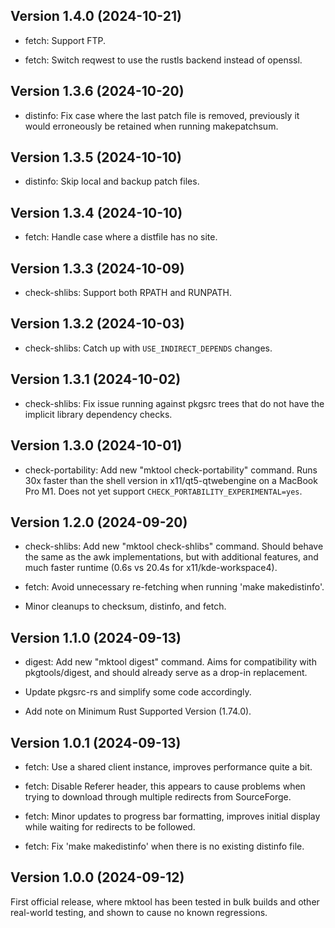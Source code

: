 ## Version 1.4.0 (2024-10-21)

* fetch: Support FTP.

* fetch: Switch reqwest to use the rustls backend instead of openssl.

## Version 1.3.6 (2024-10-20)

* distinfo: Fix case where the last patch file is removed, previously it
  would erroneously be retained when running makepatchsum.

## Version 1.3.5 (2024-10-10)

 * distinfo: Skip local and backup patch files.

## Version 1.3.4 (2024-10-10)

 * fetch: Handle case where a distfile has no site.

## Version 1.3.3 (2024-10-09)

 * check-shlibs: Support both RPATH and RUNPATH.

## Version 1.3.2 (2024-10-03)

 * check-shlibs: Catch up with `USE_INDIRECT_DEPENDS` changes.

## Version 1.3.1 (2024-10-02)

 * check-shlibs: Fix issue running against pkgsrc trees that do not have the
   implicit library dependency checks.

## Version 1.3.0 (2024-10-01)

 * check-portability: Add new "mktool check-portability" command.  Runs 30x
   faster than the shell version in x11/qt5-qtwebengine on a MacBook Pro M1.
   Does not yet support `CHECK_PORTABILITY_EXPERIMENTAL=yes`.

## Version 1.2.0 (2024-09-20)

 * check-shlibs: Add new "mktool check-shlibs" command.  Should behave the
   same as the awk implementations, but with additional features, and much
   faster runtime (0.6s vs 20.4s for x11/kde-workspace4).

 * fetch: Avoid unnecessary re-fetching when running 'make makedistinfo'.

 * Minor cleanups to checksum, distinfo, and fetch.

## Version 1.1.0 (2024-09-13)

 * digest: Add new "mktool digest" command.  Aims for compatibility with
   pkgtools/digest, and should already serve as a drop-in replacement.

 * Update pkgsrc-rs and simplify some code accordingly.

 * Add note on Minimum Rust Supported Version (1.74.0).

## Version 1.0.1 (2024-09-13)

 * fetch: Use a shared client instance, improves performance quite a bit.

 * fetch: Disable Referer header, this appears to cause problems when trying
   to download through multiple redirects from SourceForge.

 * fetch: Minor updates to progress bar formatting, improves initial display
   while waiting for redirects to be followed.

 * fetch: Fix 'make makedistinfo' when there is no existing distinfo file.

## Version 1.0.0 (2024-09-12)

First official release, where mktool has been tested in bulk builds and other
real-world testing, and shown to cause no known regressions.

